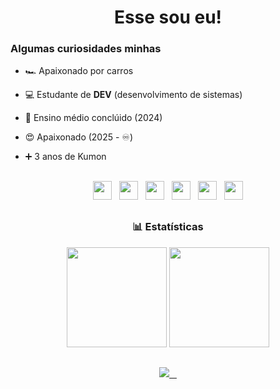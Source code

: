 <h1 align="center">Esse sou eu!</h1>
<div>


<h3>Algumas curiosidades minhas</h3>

  -  🏎️ Apaixonado por carros

  -  💻 Estudante de **DEV** (desenvolvimento de sistemas)

  -  🏫 Ensino médio conclúido (2024)

  -  😍 Apaixonado (2025 - ♾️)

  -  ➕ 3 anos de Kumon 
</div>

##
<p align="center">
  <img src="https://cdn.jsdelivr.net/gh/devicons/devicon@latest/icons/html5/html5-original.svg" width="30px"/>&nbsp;&nbsp;
  <img src="https://cdn.jsdelivr.net/gh/devicons/devicon@latest/icons/css3/css3-original.svg" width="30px"/>&nbsp;&nbsp;
  <img src="https://cdn.jsdelivr.net/gh/devicons/devicon@latest/icons/cplusplus/cplusplus-original.svg" width="30px"/>&nbsp;&nbsp;
  <img src="https://cdn.jsdelivr.net/gh/devicons/devicon@latest/icons/csharp/csharp-original.svg" width="30px"/>&nbsp;&nbsp;
  <img src="https://cdn.jsdelivr.net/gh/devicons/devicon@latest/icons/vscode/vscode-original.svg" width="30px"/>&nbsp;&nbsp;
  <img src="https://cdn.jsdelivr.net/gh/devicons/devicon@latest/icons/visualstudio/visualstudio-original.svg" width="30px"/><br>

  
</p>

##

<h3 align="center">📊 Estatísticas</h3>

<div align="center">
  <img height="160em" src="https://github-readme-stats.vercel.app/api?username=GChicarelli&show_icons=true&theme=tokyonight" />
  <img height="160em" src="https://github-readme-stats.vercel.app/api/top-langs/?username=GChicarelli&layout=compact&theme=tokyonight&hide=Makefile,Processing,CMake,Shell,C" />
</div>

##

<div align="center">
  <a href="https://www.linkedin.com/in/giuliano-chicarelli-900610355/" target="_blank">
    <img src="https://img.shields.io/badge/-LinkedIn-0077B5?style=for-the-badge&logo=linkedin&logoColor=white" target="_blank">
  </a>
</div>



